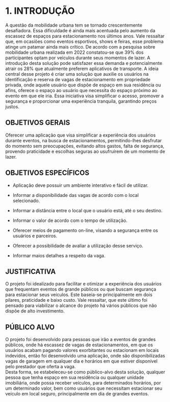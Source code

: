 # 1. INTRODUÇÃO
A questão da mobilidade urbana tem se tornado crescentemente desafiadora. Essa dificuldade é ainda mais acentuada pelo aumento da escassez de espaços para estacionamento nos últimos anos. Vale ressaltar que, em ocasiões como eventos esportivos, shows e feiras, esse problema atinge um patamar ainda mais crítico. 
De acordo com a pesquisa sobre mobilidade urbana realizada em 2022 constatou-se que 39% dos participantes optam por veículos durante seus momentos de lazer. A introdução desta solução pode satisfazer essa demanda e potencialmente atrair os 28% que atualmente preferem aplicativos de transporte. 
A ideia central desse projeto é criar uma solução que auxilie os usuários na identificação e reserva de vagas de estacionamento em propriedade privada, onde aquele usuário que dispõe de espaço em sua residência ou afins, oferece o espaço ao usuário que necessita do espaço próximo ao evento em que ele iria. Essa iniciativa visa simplificar o acesso, promover a segurança e proporcionar uma experiência tranquila, garantindo preços justos. 

 
## OBJETIVOS GERAIS 
Oferecer uma aplicação que visa simplificar a experiência dos usuários durante eventos, na busca de estacionamentos, permitindo-lhes desfrutar do momento sem preocupações, evitando altos gastos, falta de segurança, provendo praticidade e escolhas seguras ao usufruírem de um momento de lazer.  

 
## OBJETIVOS ESPECÍFICOS
* Aplicação deve possuir um ambiente interativo e fácil de utilizar. 

* Informar a disponibilidade das vagas de acordo com o local selecionado. 

* Informar a distância entre o local que o usuário está, até o seu destino. 

* Informar o valor de acordo com o tempo de utilização. 

* Oferecer meios de pagamento on-line, visando a segurança entre os usuários e parceiros. 

* Oferecer a possibilidade de avaliar a utilização desse serviço. 

* Informar maios detalhes a respeito da vaga.  


## JUSTIFICATIVA 
O projeto foi idealizado para facilitar e otimizar a experiência dos usuários que frequentam eventos de grande públicos ou que buscam segurança para estacionar seus veículos. Este baseia-se principalmente em dois pilares, praticidade e baixo custo. 
Vale ressaltar, que este último foi pensado para viabilizar o alcance do projeto há vários públicos que não dispõe de alto investimento. 

## PÚBLICO ALVO

O projeto foi desenvolvido para pessoas que irão a eventos de grandes públicos, onde há escassez de vagas de estacionamentos, em que os usuários acabam pagando valores exorbitantes ou estacionam em locais indevidos, então foi desenvolvido uma aplicação, onde são disponibilizadas vagas de garagem em qualquer dia e horários em que estiver disponível pelo prestador que oferta a vaga.  
Desta forma, se estabeleceu-se como público-alvo desta solução, qualquer pessoa que tenha espaço em sua residência ou qualquer unidade imobiliária, onde possa receber veículos, para determinados horários, por um determinado valor, bem como usuários que necessitam estacionar seu veículo em local seguro, principalmente em dia de grandes eventos. 
